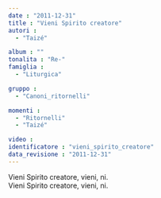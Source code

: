 ```yaml
---
date : "2011-12-31"
title : "Vieni Spirito creatore"
autori : 
  - "Taizé"

album : ""
tonalita : "Re-"
famiglia : 
  - "Liturgica"

gruppo : 
  - "Canoni_ritornelli"

momenti : 
  - "Ritornelli"
  - "Taizé"

video : 
identificatore : "vieni_spirito_creatore"
data_revisione : "2011-12-31"
---
```

  
  
Vieni Spirito creatore, vieni, ni.  
Vieni Spirito creatore, vieni, ni.  
  
  
  
